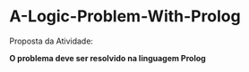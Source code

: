 # A-Logic-Problem-With-Prolog

Proposta da Atividade:

<strong>O problema deve ser resolvido na linguagem Prolog<strong>


